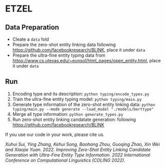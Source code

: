# ETZEL

## Data Preparation
* Cleate a `data` fold
* Prepare the zero-shot entity linking data following <https://github.com/facebookresearch/BLINK>, place it under `data`
* Prepare the ultra-fine entity typing data from <https://www.cs.utexas.edu/~eunsol/html_pages/open_entity.html>, place it under `data`

## Run
1. Encoding type and its description: `python typing/encode_types.py`
2. Train the ultra-fine entity typing model: `python typing/main.py`
3. Generate type information of the zero-shot entity linking data: `python typing/main.py --mode generate --load_modal "./models/berttype"`
4. Merge all type information: `python generate_types.py`
5. Run zero-shot entity linking candatate generation: following <https://github.com/facebookresearch/BLINK>


If you use our code in your work, please cite us.

*Xuhui Sui, Ying Zhang, Kehui Song, Baohang Zhou, Guoqing Zhao, Xin Wei and Xiaojie Yuan. 2022. Improving Zero-Shot Entity Linking Candidate Generation with Ultra-Fine Entity Type Information. 2022 International Conference on Computational Linguistics (COLING 2022).*
